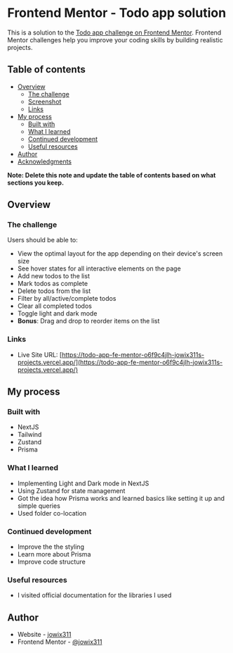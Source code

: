 # Frontend Mentor - Todo app solution

This is a solution to the [Todo app challenge on Frontend Mentor](https://www.frontendmentor.io/challenges/todo-app-Su1_KokOW). Frontend Mentor challenges help you improve your coding skills by building realistic projects. 

## Table of contents

- [Overview](#overview)
  - [The challenge](#the-challenge)
  - [Screenshot](#screenshot)
  - [Links](#links)
- [My process](#my-process)
  - [Built with](#built-with)
  - [What I learned](#what-i-learned)
  - [Continued development](#continued-development)
  - [Useful resources](#useful-resources)
- [Author](#author)
- [Acknowledgments](#acknowledgments)

**Note: Delete this note and update the table of contents based on what sections you keep.**

## Overview

### The challenge

Users should be able to:

- View the optimal layout for the app depending on their device's screen size
- See hover states for all interactive elements on the page
- Add new todos to the list
- Mark todos as complete
- Delete todos from the list
- Filter by all/active/complete todos
- Clear all completed todos
- Toggle light and dark mode
- **Bonus**: Drag and drop to reorder items on the list

### Links

- Live Site URL: [https://todo-app-fe-mentor-o6f9c4jlh-jowix311s-projects.vercel.app/](https://todo-app-fe-mentor-o6f9c4jlh-jowix311s-projects.vercel.app/)

## My process

### Built with

- NextJS
- Tailwind
- Zustand
- Prisma

### What I learned

- Implementing Light and Dark mode in NextJS
- Using Zustand for state management
- Got the idea how Prisma works and learned basics like setting it up and simple queries
- Used folder co-location

### Continued development

- Improve the the styling
- Learn more about Prisma
- Improve code structure

### Useful resources

- I visited official documentation for the libraries I used

## Author

- Website - [jowix311](https://jowi-englis.vercel.app/)
- Frontend Mentor - [@jowix311](https://www.frontendmentor.io/profile/jowix311)
